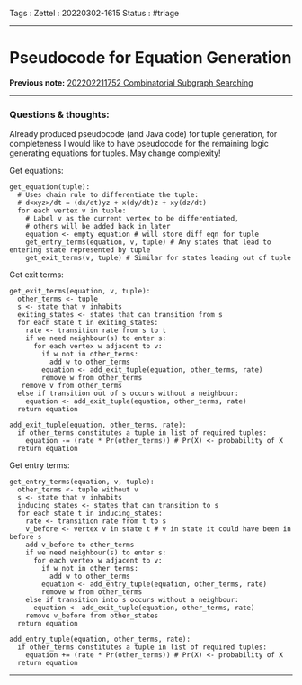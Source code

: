 Tags :
Zettel :  20220302-1615
Status : #triage 

-----

# Pseudocode for Equation Generation

**Previous note:** [202202211752 Combinatorial Subgraph Searching](202202211752%20Combinatorial%20Subgraph%20Searching.md)

-----

### Questions & thoughts:

Already produced pseudocode (and Java code) for tuple generation, for completeness I would like to have pseudocode for the remaining logic generating equations for tuples. May change complexity!

Get equations:
```
get_equation(tuple):
  # Uses chain rule to differentiate the tuple:
  # d<xyz>/dt = (dx/dt)yz + x(dy/dt)z + xy(dz/dt)
  for each vertex v in tuple:
    # Label v as the current vertex to be differentiated,
	# others will be added back in later
	equation <- empty equation # will store diff eqn for tuple
	get_entry_terms(equation, v, tuple) # Any states that lead to entering state represented by tuple
	get_exit_terms(v, tuple) # Similar for states leading out of tuple

```

Get exit terms:
```
get_exit_terms(equation, v, tuple):
  other_terms <- tuple 
  s <- state that v inhabits
  exiting_states <- states that can transition from s
  for each state t in exiting_states:
  	rate <- transition rate from s to t
	if we need neighbour(s) to enter s:
	  for each vertex w adjacent to v:
	    if w not in other_terms:
		  add w to other_terms
		equation <- add_exit_tuple(equation, other_terms, rate)
		remove w from other_terms
   remove v from other_terms
  else if transition out of s occurs without a neighbour:
    equation <- add_exit_tuple(equation, other_terms, rate)
  return equation

add_exit_tuple(equation, other_terms, rate):
  if other_terms constitutes a tuple in list of required tuples:
    equation -= (rate * Pr(other_terms)) # Pr(X) <- probability of X
  return equation
```

Get entry terms:
```
get_entry_terms(equation, v, tuple):
  other_terms <- tuple without v
  s <- state that v inhabits
  inducing_states <- states that can transition to s
  for each state t in inducing_states:
    rate <- transition rate from t to s
    v_before <- vertex v in state t # v in state it could have been in before s
	add v_before to other_terms
	if we need neighbour(s) to enter s:
	  for each vertex w adjacent to v:
	    if w not in other_terms:
		  add w to other_terms
	    equation <- add_entry_tuple(equation, other_terms, rate)
		remove w from other_terms
    else if transition into s occurs without a neighbour:
      equation <- add_exit_tuple(equation, other_terms, rate)
	remove v_before from other_states
  return equation
  
add_entry_tuple(equation, other_terms, rate):
  if other_terms constitutes a tuple in list of required tuples:
    equation += (rate * Pr(other_terms)) # Pr(X) <- probability of X
  return equation
```

-----

